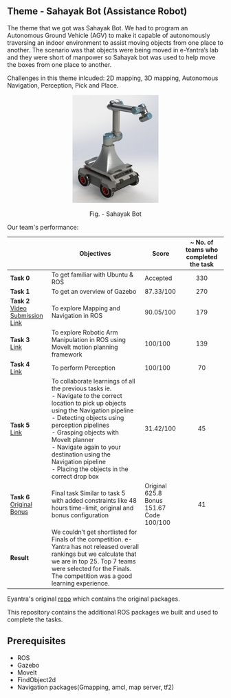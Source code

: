 ## Theme - Sahayak Bot (Assistance Robot)

The theme that we got was Sahayak Bot. We had to program an Autonomous Ground Vehicle (AGV) to make it capable of autonomously traversing an indoor environment to assist moving objects from one place to another. The scenario was that objects were being moved in e-Yantra’s lab and they were short of manpower so Sahayak bot was used to help move the boxes from one place to another.

Challenges in this theme inlcuded: 2D mapping, 3D mapping, Autonomous Navigation, Perception, Pick and Place.

<p align="center">
<img src="SB1.png" alt="SB"
	title="Sahayak Bot" width="200" height="250" />
</p>
<p align = "center">
Fig. - Sahayak Bot
</p>

<!-- ![SB1](https://user-images.githubusercontent.com/52562790/122603360-d65a2780-d091-11eb-8ff2-48432c7481fe.png) -->

Our team's performance:

|               | Objectives                                                                                                                                                                                                                                                                                                                                                                  | Score                                             | ~ No. of teams who completed the task |
|---------------|-----------------------------------------------------------------------------------------------------------------------------------------------------------------------------------------------------------------------------------------------------------------------------------------------------------------------------------------------------------------------------|---------------------------------------------------|:-------------------------------------:|
| <b>Task 0</b> | To get familiar with Ubuntu & ROS                                                                                                                                                                                                                                                                                                                                           |                      Accepted                     |                  330                  |
| <b>Task 1</b> | To get an overview of Gazebo                                                                                                                                                                                                                                                                                                                                                |                     87.33/100                     |                  270                  |
| <b>Task 2</b><br />[Video Submission Link](https://youtu.be/INFCEz6ewPM) | To explore Mapping and Navigation in ROS                                                                                                                                                                                                                                                                                                                                    |                     90.05/100                     |                  179                  |
| <b>Task 3</b><br />[Link](https://youtu.be/8W77nu1Geig) | To explore Robotic Arm Manipulation in ROS using MoveIt motion planning framework                                                                                                                                                                                                                                                                                           |                      100/100                      |                  139                  |
| <b>Task 4</b><br />[Link](https://youtu.be/qrt8uVUZWl0) | To perform Perception                                                                                                                                                                                                                                                                                                                                                       |                      100/100                      |                   70                  |
| <b>Task 5</b><br />[Link](https://youtu.be/hcRuW85iM1o) | To collaborate learnings of all the previous tasks ie.<br />- Navigate to the correct location to pick up objects  using the Navigation pipeline<br />- Detecting objects using perception pipelines<br />- Grasping objects with MoveIt planner<br />- Navigate again to your destination using the Navigation pipeline<br />- Placing the objects in the correct drop box |                     31.42/100                     |                   45                  |
| <b>Task 6</b><br />[Original](https://youtu.be/9-B2YUj1zHM)<br />[Bonus](https://youtu.be/cYznWN5Cslk) | Final task Similar to task 5 with added constraints like 48 hours time-limit, original and bonus configuration                                                                                                                                                                                                                                                              | Original 625.8<br/>Bonus 151.67 <br/>Code 100/100 |                   41                  |
| <b>Result</b> | We couldn’t get shortlisted for Finals of the competition. e-Yantra has not released overall rankings but we calculate that we are in top 25. Top 7 teams were selected for the Finals. The competition was a good learning experience.                                                                                                                                     |                                                   |                                       |

Eyantra's original [repo](https://github.com/vishalgpt579/sahayak_bot) which contains the original packages.

This repository contains the additional ROS packages we built and used to complete the tasks.

## Prerequisites
- ROS
- Gazebo
- MoveIt
- FindObject2d
- Navigation packages(Gmapping, amcl, map server, tf2)
